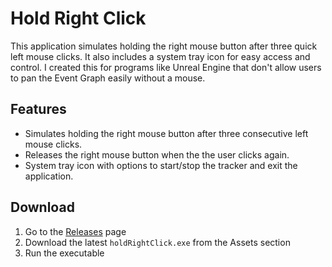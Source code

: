 # Hold Right Click

This application simulates holding the right mouse button after three quick left mouse clicks. It also includes a system tray icon for easy access and control. I created this for programs like Unreal Engine that don't allow users to pan the Event Graph easily without a mouse.

## Features

- Simulates holding the right mouse button after three consecutive left mouse clicks.
- Releases the right mouse button when the the user clicks again.
- System tray icon with options to start/stop the tracker and exit the application.

## Download
1. Go to the [Releases](https://github.com/yourusername/holdRightClick/releases) page
2. Download the latest `holdRightClick.exe` from the Assets section
3. Run the executable
    